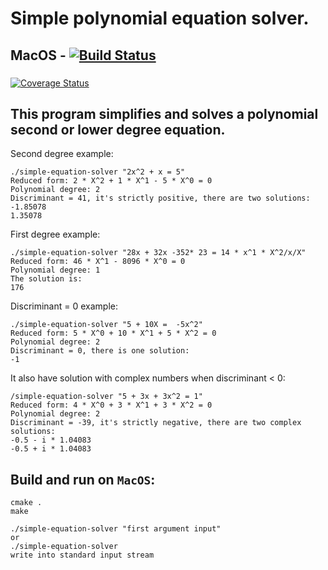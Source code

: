 # Simple polynomial equation solver.

## MacOS - [![Build Status](https://travis-ci.com/dolovnyak/simple-equation-solver.svg?branch=master)](https://travis-ci.com/dolovnyak/simple-equation-solver) 
###
[![Coverage Status](https://coveralls.io/repos/github/dolovnyak/simple-equation-solver/badge.svg?branch=master)](https://coveralls.io/github/dolovnyak/simple-equation-solver?branch=master)

This program simplifies and solves a polynomial second or lower degree equation.
-------
Second degree example:
```
./simple-equation-solver "2x^2 + x = 5"
Reduced form: 2 * X^2 + 1 * X^1 - 5 * X^0 = 0
Polynomial degree: 2
Discriminant = 41, it's strictly positive, there are two solutions:
-1.85078
1.35078
```
First degree example:
```
./simple-equation-solver "28x + 32x -352* 23 = 14 * x^1 * X^2/x/X"
Reduced form: 46 * X^1 - 8096 * X^0 = 0
Polynomial degree: 1
The solution is:
176
```
Discriminant = 0 example:
```
./simple-equation-solver "5 + 10X =  -5x^2"
Reduced form: 5 * X^0 + 10 * X^1 + 5 * X^2 = 0
Polynomial degree: 2
Discriminant = 0, there is one solution:
-1
```
It also have solution with complex numbers when discriminant < 0:
```
/simple-equation-solver "5 + 3x + 3x^2 = 1"
Reduced form: 4 * X^0 + 3 * X^1 + 3 * X^2 = 0
Polynomial degree: 2
Discriminant = -39, it's strictly negative, there are two complex solutions:
-0.5 - i * 1.04083
-0.5 + i * 1.04083
```

Build and run on `MacOS`:
-------

```
cmake .
make

./simple-equation-solver "first argument input" 
or
./simple-equation-solver
write into standard input stream
```
